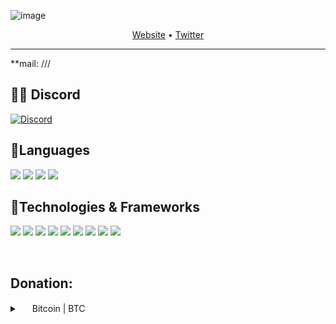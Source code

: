 

![image]()

<p align = "center">
  <a href = "">Website</a> •
  <a href = "">Twitter</a> 
</p>

---

**mail: ///

## 🙋‍♂️ Discord

<a href="https://discord.com/users/887013509194473472">
				<img src="https://discord.c99.nl/widget/theme-4/887013509194473472.png" alt="Discord" />
				<br>
			</a>

## 🚀Languages
<a href = "https://docs.microsoft.com/en-us/cpp/?view=msvc-170"><img src="https://img.shields.io/badge/c++-black?style=flat-square&logo=cplusplus&logoColor=blue"/></a>
<a href = "https://docs.microsoft.com/en-us/dotnet/csharp/"><img src="https://img.shields.io/badge/csharp-black?style=flat-square&logo=csharp&logoColor=purple"/></a>
<a href = "https://developer.mozilla.org/de/docs/Web/JavaScript"><img src="https://img.shields.io/badge/javascript-black?style=flat-square&logo=javascript"/></a>
<a href = "https://www.lua.org/docs"><img src="https://custom-icon-badges.herokuapp.com/badge/lua-black.svg?logo=lua&logoColor=blue"/></a>

## 🎉Technologies & Frameworks
<a href = "https://devdocs.io/css/"><img src="https://img.shields.io/badge/css3-black?style=flat-square&logo=css3&logoColor=1572B6"/></a>
<a href = "https://devdocs.io/html/"><img src="https://img.shields.io/badge/html5-black?style=flat-square&logo=html5"/></a>
<a href = "https://nextjs.org/"><img src="https://img.shields.io/badge/next.js-black?style=flat-square&logo=next.js"/></a>
<a href = "https://nodejs.org/en/docs/"><img src="https://img.shields.io/badge/node.js-black?style=flat-square&logo=node.js"/></a>
<a href = "https://discord.js.org/#/docs/discord.js/main/general/welcome"><img src="https://img.shields.io/badge/discord.js-black?style=flat-square&logo=discord"/></a>
<a href = "https://discordpy.readthedocs.io/en/stable/index.html"><img src="https://img.shields.io/badge/discord.py-black?style=flat-square&logo=discord"/></a>
<a href = "https://www.electronjs.org/docs/latest/"><img src="https://img.shields.io/badge/electron-black?style=flat-square&logo=electron"/></a>
<a href = "https://expressjs.com/"><img src="https://img.shields.io/badge/express-black?style=flat-square&logo=express"/></a>
<a href = "https://getbootstrap.com/docs/4.1/getting-started/introduction/"><img src="https://img.shields.io/badge/bootstrap-black?style=flat-square&logo=bootstrap"/></a>

<!--## 🚀 Languages:

<p align="left"> 
    <a href="https://www.java.com" target="_blank"> <img src="https://img.icons8.com/color/48/000000/java-coffee-cup-logo.png"/> </a>
    <a href="https://reactjs.org/" target="_blank"> <img src="https://img.icons8.com/color/48/000000/react-native.png"/> </a>
    <a href="https://spring.io/projects/spring-boot" target="_blank"> <img src="https://img.icons8.com/color/48/000000/spring-logo.png"/> </a> 
    <a href="https://developer.mozilla.org/en-US/docs/Web/JavaScript" target="_blank"> <img src="https://img.icons8.com/color/48/000000/javascript.png"/> </a> 
    <a href="https://www.w3.org/html/" target="_blank"> <img src="https://img.icons8.com/color/48/000000/html-5.png"/> </a> 
    <a href="https://www.w3schools.com/css/" target="_blank"> <img src="https://img.icons8.com/color/48/000000/css3.png"/> </a> 
    <a href="https://getbootstrap.com" target="_blank"> <img src="https://img.icons8.com/color/48/000000/bootstrap.png"/> </a> 
    <a href="https://www.python.org" target="_blank"> <img src="https://img.icons8.com/color/48/000000/python.png"/> </a> 
    <a style="padding-right:8px;" href="https://nodejs.org" target="_blank"> <img src="https://img.icons8.com/color/48/000000/nodejs.png"/> </a> 
    <a style="padding-right:8px;" href="https://www.mysql.com/" target="_blank"> <img src="https://img.icons8.com/fluent/50/000000/mysql-logo.png"/> </a>
    <a href="https://www.mongodb.com/" target="_blank"> <img src="https://raw.githubusercontent.com/devicons/devicon/master/icons/mongodb/mongodb-original-wordmark.svg" alt="mongodb" width="48" height="48"/> </a> 
    <a href="https://firebase.google.com/" target="_blank"> <img src="https://img.icons8.com/color/48/000000/firebase.png"/> </a> 
    <a href="https://postman.com" target="_blank"> <img src="https://www.vectorlogo.zone/logos/getpostman/getpostman-icon.svg" alt="postman" width="45" height="45"/> </a>   
    <a href="https://git-scm.com/" target="_blank"> <img src="https://img.icons8.com/color/48/000000/git.png"/> </a> 
    <a href="https://redux.js.org" target="_blank"> <img src="https://img.icons8.com/color/48/000000/redux.png"/> </a>
    <a href="https://expressjs.com" target="_blank"> <img src="https://raw.githubusercontent.com/devicons/devicon/master/icons/express/express-original-wordmark.svg" alt="express" width="40" height="40"/> </a>
</p>-->

<!-- [![React Badge](https://img.shields.io/badge/-React-61DBFB?style=for-the-badge&labelColor=black&logo=react&logoColor=61DBFB)](#)  [![Javascript Badge](https://img.shields.io/badge/-Javascript-F0DB4F?style=for-the-badge&labelColor=black&logo=javascript&logoColor=F0DB4F)](#) [![Typescript Badge](https://img.shields.io/badge/-Typescript-007acc?style=for-the-badge&labelColor=black&logo=typescript&logoColor=007acc)](#) [![Nodejs Badge](https://img.shields.io/badge/-Nodejs-3C873A?style=for-the-badge&labelColor=black&logo=node.js&logoColor=3C873A)](#) [![GraphQL Badge](https://img.shields.io/badge/-GraphQl-e535ab?style=for-the-badge&labelColor=black&logo=node.js&logoColor=e535ab)](#) -->
<br/>

## Donation:
<p align="left">

<details>
    <summary>
        <a href="https://github.com/HideakiAtsuyo/HideakiAtsuyo/blob/master/README.md#donations"><img src="https://dynamic-assets.coinbase.com/e785e0181f1a23a30d9476038d9be91e9f6c63959b538eabbc51a1abc8898940383291eede695c3b8dfaa1829a9b57f5a2d0a16b0523580346c6b8fab67af14b/asset_icons/b57ac673f06a4b0338a596817eb0a50ce16e2059f327dc117744449a47915cb2.png" width="16" height="16"></a> Bitcoin | BTC
    </summary>
    lol
</details>

<!--/p>
<a href="https://sint0.cf" target="_blank"><img src="https://github.com/Rdimo/Rdimo/blob/output/github-contribution-grid-snake.svg" alt="sneke"></a>-->
